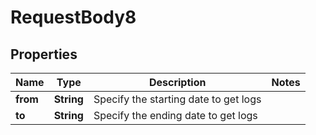 

# RequestBody8


## Properties

| Name | Type | Description | Notes |
|------------ | ------------- | ------------- | -------------|
|**from** | **String** | Specify the starting date to get logs |  |
|**to** | **String** | Specify the ending date to get logs |  |




